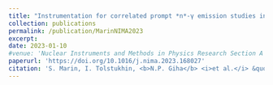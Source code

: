 ```yaml
---
title: "Instrumentation for correlated prompt *n*-γ emission studies in coincidence with fission fragments"
collection: publications
permalink: /publication/MarinNIMA2023
excerpt:
date: 2023-01-10
#venue: 'Nuclear Instruments and Methods in Physics Research Section A'
paperurl: 'https://doi.org/10.1016/j.nima.2023.168027'
citation: 'S. Marin, I. Tolstukhin, <b>N.P. Giha</b> <i>et al.</i> &quot;Instrumentation for correlated prompt <i>n</i>-γ emission studies in coincidence with fission fragments,&quot; <i>Nuclear Instruments and Methods in Physics Research Section A</i> 1048 (2023) 168027.'
---
```

